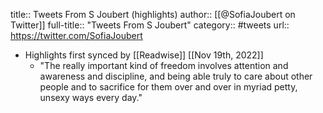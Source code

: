 title:: Tweets From S Joubert (highlights)
author:: [[@SofiaJoubert on Twitter]]
full-title:: "Tweets From S Joubert"
category:: #tweets
url:: https://twitter.com/SofiaJoubert

- Highlights first synced by [[Readwise]] [[Nov 19th, 2022]]
	- "The really important kind of freedom involves attention and awareness and discipline, and being able truly to care about other people and to sacrifice for them over and over in myriad petty, unsexy ways every day."
